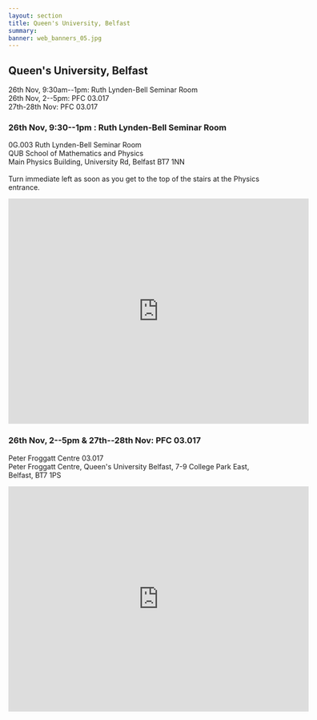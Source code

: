 ```yaml
---
layout: section
title: Queen's University, Belfast
summary: 
banner: web_banners_05.jpg
---
```



## Queen's University, Belfast

26th Nov, 9:30am--1pm: Ruth Lynden-Bell Seminar Room<br />
26th Nov, 2--5pm: PFC 03.017<br />
27th-28th Nov: PFC 03.017<br />



### 26th Nov, 9:30--1pm : Ruth Lynden-Bell Seminar Room
0G.003 Ruth Lynden-Bell Seminar Room<br />
QUB School of Mathematics and Physics<br />
Main Physics Building, University Rd, Belfast BT7 1NN<br />
<br />
Turn immediate left as soon as you get to the top of the stairs at the Physics entrance.

<iframe src="https://www.google.com/maps/embed?pb=!1m14!1m8!1m3!1d866.4112683167845!2d-5.934632614616878!3d54.584064786300544!3m2!1i1024!2i768!4f13.1!3m3!1m2!1s0x4861091566373413%3A0xb9a5a512590504!2sQUB%20School%20of%20Mathematics%20and%20Physics!5e1!3m2!1sen!2suk!4v1732557747296!5m2!1sen!2suk" width="600" height="450" style="border:0;" allowfullscreen="" loading="lazy" referrerpolicy="no-referrer-when-downgrade"></iframe>

### 26th Nov, 2--5pm  & 27th--28th Nov: PFC 03.017

Peter Froggatt Centre 03.017<br />
Peter Froggatt Centre, Queen's University Belfast, 7-9 College Park East, Belfast, BT7 1PS

<iframe src="https://www.google.com/maps/embed?pb=!1m18!1m12!1m3!1d2336.1793090380042!2d-5.936051523164216!3d54.58469917267424!2m3!1f0!2f0!3f0!3m2!1i1024!2i768!4f13.1!3m3!1m2!1s0x486108efde6570dd%3A0x9ed1910675dd5799!2sPeter%20Froggatt%20Centre!5e1!3m2!1sen!2suk!4v1727787049342!5m2!1sen!2suk" width="600" height="450" style="border:0;" allowfullscreen="" loading="lazy" referrerpolicy="no-referrer-when-downgrade"></iframe>
